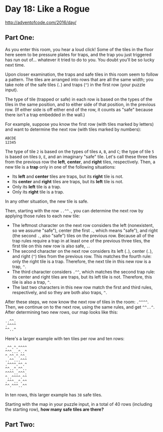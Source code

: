 # Day 18: Like a Rogue
http://adventofcode.com/2016/day/

## Part One:
As you enter this room, you hear a loud click! Some of the tiles in the floor
here seem to be pressure plates for traps, and the trap you just triggered has
run out of... whatever it tried to do to you. You doubt you'll be so lucky next
time.

Upon closer examination, the traps and safe tiles in this room seem to follow a
pattern. The tiles are arranged into rows that are all the same width; you take
note of the safe tiles (`.`) and traps (`^`) in the first row (your puzzle
input).

The type of tile (trapped or safe) in each row is based on the types of the
tiles in the same position, and to either side of that position, in the previous
row. (If either side is off either end of the row, it counts as "safe" because
there isn't a trap embedded in the wall.)

For example, suppose you know the first row (with tiles marked by letters) and
want to determine the next row (with tiles marked by numbers):

    ABCDE
    12345

The type of tile `2` is based on the types of tiles `A`, `B`, and `C`; the type
of tile `5` is based on tiles `D`, `E`, and an imaginary "safe" tile. Let's call
these three tiles from the previous row the **left**, **center**, and **right**
tiles, respectively. Then, a new tile is a **trap** only in one of the following
situations:

- Its **left** and **center** tiles are traps, but its **right** tile is not.
- Its **center** and **right** tiles are traps, but its **left** tile is not.
- Only its **left** tile is a trap.
- Only its **right** tile is a trap.

In any other situation, the new tile is safe.

Then, starting with the row `..^^.`, you can determine the next row by applying
those rules to each new tile:

- The leftmost character on the next row considers the left (nonexistent, so we
  assume "safe"), center (the first `.`, which means "safe"), and right (the
  second `.`, also "safe") tiles on the previous row. Because all of the trap
  rules require a trap in at least one of the previous three tiles, the first
  tile on this new row is also safe, `.`.
- The second character on the next row considers its left (`.`), center (`.`),
  and right (`^`) tiles from the previous row. This matches the fourth rule:
  only the right tile is a trap. Therefore, the next tile in this new row is a
  trap, `^`.
- The third character considers `.^^`, which matches the second trap rule: its
  center and right tiles are traps, but its left tile is not. Therefore, this
  tile is also a trap, `^`.
- The last two characters in this new row match the first and third rules,
  respectively, and so they are both also traps, `^`.

After these steps, we now know the next row of tiles in the room: `.^^^^`. Then,
we continue on to the next row, using the same rules, and get `^^..^`. After
determining two new rows, our map looks like this:

    ..^^.
    .^^^^
    ^^..^

Here's a larger example with ten tiles per row and ten rows:

    .^^.^.^^^^
    ^^^...^..^
    ^.^^.^.^^.
    ..^^...^^^
    .^^^^.^^.^
    ^^..^.^^..
    ^^^^..^^^.
    ^..^^^^.^^
    .^^^..^.^^
    ^^.^^^..^^

In ten rows, this larger example has `38` safe tiles.

Starting with the map in your puzzle input, in a total of 40 rows (including the
starting row), **how many safe tiles are there?**

## Part Two:
